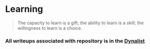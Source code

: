 # Learning
> The capacity to learn is a gift; the ability to learn is a skill; the willingness to learn is a choice.

### All writeups associated with repository is in the [Dynalist](https://dynalist.io/d/UaS6QZ-9mwDQhyK3V5638NOP)

